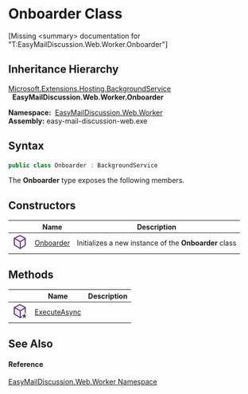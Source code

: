 Onboarder Class
===============

[Missing &lt;summary> documentation for "T:EasyMailDiscussion.Web.Worker.Onboarder"]



Inheritance Hierarchy
---------------------
[Microsoft.Extensions.Hosting.BackgroundService][1]  
  **EasyMailDiscussion.Web.Worker.Onboarder**  

  **Namespace:**  [EasyMailDiscussion.Web.Worker][2]  
  **Assembly:** easy-mail-discussion-web.exe

Syntax
------

```csharp
public class Onboarder : BackgroundService
```

The **Onboarder** type exposes the following members.


Constructors
------------

|                  | Name           | Description                                           |
| ---------------- | -------------- | ----------------------------------------------------- |
| ![Public method] | [Onboarder][3] | Initializes a new instance of the **Onboarder** class |


Methods
-------

|                     | Name              | Description |
| ------------------- | ----------------- | ----------- |
| ![Protected method] | [ExecuteAsync][4] |             |


See Also
--------

#### Reference
[EasyMailDiscussion.Web.Worker Namespace][2]  

[1]: https://docs.microsoft.com/dotnet/api/microsoft.extensions.hosting.backgroundservice
[2]: ../README.md
[3]: _ctor.md
[4]: ExecuteAsync.md
[Public method]: ../../icons/pubmethod.svg "Public method"
[Protected method]: ../../icons/protmethod.svg "Protected method"